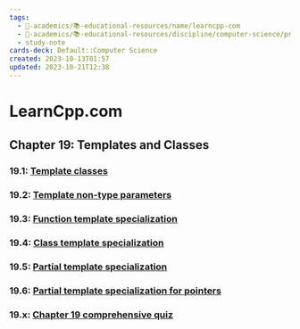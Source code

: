 ```yaml
---
tags:
  - 🔴-academics/📚-educational-resources/name/learncpp-com
  - 🔴-academics/📚-educational-resources/discipline/computer-science/programming-language/cpp
  - study-note
cards-deck: Default::Computer Science
created: 2023-10-13T01:57
updated: 2023-10-21T12:38
---
```


# LearnCpp.com

## Chapter 19꞉ Templates and Classes

### 19.1: [Template classes](https://www.learncpp.com/cpp-tutorial/template-classes/)

### 19.2: [Template non-type parameters](https://www.learncpp.com/cpp-tutorial/template-non-type-parameters/)

### 19.3: [Function template specialization](https://www.learncpp.com/cpp-tutorial/function-template-specialization/)

### 19.4: [Class template specialization](https://www.learncpp.com/cpp-tutorial/class-template-specialization/)

### 19.5: [Partial template specialization](https://www.learncpp.com/cpp-tutorial/partial-template-specialization/)

### 19.6: [Partial template specialization for pointers](https://www.learncpp.com/cpp-tutorial/partial-template-specialization-for-pointers/)

### 19.x: [Chapter 19 comprehensive quiz](https://www.learncpp.com/cpp-tutorial/chapter-19-comprehensive-quiz/)
